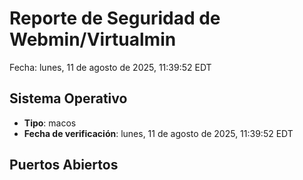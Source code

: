 # Reporte de Seguridad de Webmin/Virtualmin
Fecha: lunes, 11 de agosto de 2025, 11:39:52 EDT

## Sistema Operativo
- **Tipo**: macos
- **Fecha de verificación**: lunes, 11 de agosto de 2025, 11:39:52 EDT

## Puertos Abiertos
